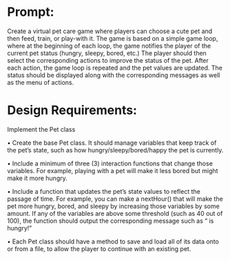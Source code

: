 # Prompt:
Create a virtual pet care game where players can choose a cute pet and then feed, train, or play-with
it. The game is based on a simple game loop, where at the beginning of each loop, the game
notifies the player of the current pet status (hungry, sleepy, bored, etc.) The player should then
select the corresponding actions to improve the status of the pet. After each action, the game loop
is repeated and the pet values are updated. The status should be displayed along with the
corresponding messages as well as the menu of actions.

# Design Requirements:
Implement the Pet class

• Create the base Pet class. It should manage variables that keep track of the pet’s state, such as
how hungry/sleepy/bored/happy the pet is currently.

• Include a minimum of three (3) interaction functions that change those variables. For example,
playing with a pet will make it less bored but might make it more hungry.

• Include a function that updates the pet’s state values to reflect the passage of time. For
example, you can make a nextHour() that will make the pet more hungry, bored, and sleepy by
increasing those variables by some amount. If any of the variables are above some threshold
(such as 40 out of 100), the function should output the corresponding message such as “<Pet
name> is hungry!”
  
• Each Pet class should have a method to save and load all of its data onto or from a file, to allow
the player to continue with an existing pet.
